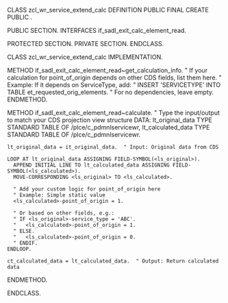 CLASS zcl_wr_service_extend_calc DEFINITION
  PUBLIC
  FINAL
  CREATE PUBLIC .

  PUBLIC SECTION.
    INTERFACES if_sadl_exit_calc_element_read.

  PROTECTED SECTION.
  PRIVATE SECTION.
ENDCLASS.

CLASS zcl_wr_service_extend_calc IMPLEMENTATION.

  METHOD if_sadl_exit_calc_element_read~get_calculation_info.
    " If your calculation for point_of_origin depends on other CDS fields, list them here.
    " Example: If it depends on ServiceType, add:
    " INSERT 'SERVICETYPE' INTO TABLE et_requested_orig_elements.
    " For no dependencies, leave empty.
  ENDMETHOD.

  METHOD if_sadl_exit_calc_element_read~calculate.
    " Type the input/output to match your CDS projection view structure
    DATA: lt_original_data TYPE STANDARD TABLE OF /plce/c_pdmnlservicewr,
          lt_calculated_data TYPE STANDARD TABLE OF /plce/c_pdmnlservicewr.

    lt_original_data = it_original_data.  " Input: Original data from CDS

    LOOP AT lt_original_data ASSIGNING FIELD-SYMBOL(<ls_original>).
      APPEND INITIAL LINE TO lt_calculated_data ASSIGNING FIELD-SYMBOL(<ls_calculated>).
      MOVE-CORRESPONDING <ls_original> TO <ls_calculated>.

      " Add your custom logic for point_of_origin here
      " Example: Simple static value
      <ls_calculated>-point_of_origin = 1.

      " Or based on other fields, e.g.:
      " IF <ls_original>-service_type = 'ABC'.
      "   <ls_calculated>-point_of_origin = 1.
      " ELSE.
      "   <ls_calculated>-point_of_origin = 0.
      " ENDIF.
    ENDLOOP.

    ct_calculated_data = lt_calculated_data.  " Output: Return calculated data
  ENDMETHOD.

ENDCLASS.
